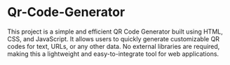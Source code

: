 # Qr-Code-Generator
This project is a simple and efficient QR Code Generator built using HTML, CSS, and JavaScript. It allows users to quickly generate customizable QR codes for text, URLs, or any other data. No external libraries are required, making this a lightweight and easy-to-integrate tool for web applications.
